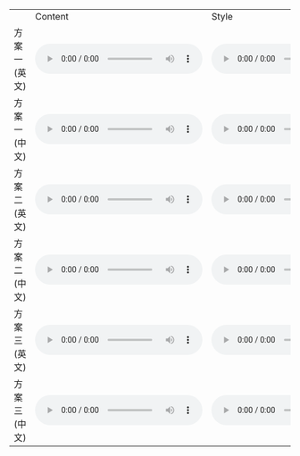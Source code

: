  <table>
  <tr>
    <td></td>
    <td>Content</td>
    <td>Style</td>
    <td>Female to Female</td>
    <td>Female to Male</td>
  </tr>
  
  <tr>
   <td>方案一(英文)</td>
    <td>
          <audio controls autoplay>
                <source src="https://github.com/w7852410/audio_sample/raw/gh-pages/audio/p225_005_mic1.wav" type="audio/mpeg">
          </audio></td>
    <td>
          <audio controls autoplay>
                <source src="https://github.com/w7852410/audio_sample/raw/gh-pages/audio/p226_006_mic1.wav" type="audio/mpeg">
          </audio></td>
    <td>
          <audio controls autoplay>
                <source src="https://github.com/w7852410/audio_sample/raw/gh-pages/audio/1/1_F2F_english.wav" type="audio/mpeg">
          </audio></td>
   <td>
          <audio controls autoplay>
                <source src="https://github.com/w7852410/audio_sample/raw/gh-pages/audio/1/1_F2M_english.wav" type="audio/mpeg">
          </audio></td>
  </tr>
 <tr>
   <td>方案一(中文)</td>
    <td>
          <audio controls autoplay>
                <source src="https://github.com/w7852410/audio_sample/raw/gh-pages/audio/ntust.wav" type="audio/mpeg">
          </audio></td>
    <td>
          <audio controls autoplay>
                <source src="https://github.com/w7852410/audio_sample/raw/gh-pages/audio/p226_006_mic1.wav" type="audio/mpeg">
          </audio></td>
    <td>
          <audio controls autoplay>
                <source src="https://github.com/w7852410/audio_sample/raw/gh-pages/audio/1/1_F2F_chinese.wav" type="audio/mpeg">
          </audio></td>
   <td>
          <audio controls autoplay>
                <source src="https://github.com/w7852410/audio_sample/raw/gh-pages/audio/1/1_F2M_chinese_english.wav" type="audio/mpeg">
          </audio></td>
  </tr>
 <tr>
   <td>方案二(英文)</td>
    <td>
          <audio controls autoplay>
                <source src="https://github.com/w7852410/audio_sample/raw/gh-pages/audio/p225_005_mic1.wav" type="audio/mpeg">
          </audio></td>
    <td>
          <audio controls autoplay>
                <source src="https://github.com/w7852410/audio_sample/raw/gh-pages/audio/p226_006_mic1.wav" type="audio/mpeg">
          </audio></td>
    <td>
          <audio controls autoplay>
                <source src="https://github.com/w7852410/audio_sample/raw/gh-pages/audio/2/2_F2F_english.wav" type="audio/mpeg">
          </audio></td>
   <td>
          <audio controls autoplay>
                <source src="https://github.com/w7852410/audio_sample/raw/gh-pages/audio/2/2_F2M_english.wav" type="audio/mpeg">
          </audio></td>
  </tr>
 <tr>
   <td>方案二(中文)</td>
    <td>
          <audio controls autoplay>
                <source src="https://github.com/w7852410/audio_sample/raw/gh-pages/audio/ntust.wav" type="audio/mpeg">
          </audio></td>
    <td>
          <audio controls autoplay>
                <source src="https://github.com/w7852410/audio_sample/raw/gh-pages/audio/p226_006_mic1.wav" type="audio/mpeg">
          </audio></td>
    <td>
          <audio controls autoplay>
                <source src="https://github.com/w7852410/audio_sample/raw/gh-pages/audio/2/2_F2F_chinese.wav" type="audio/mpeg">
          </audio></td>
   <td>
          <audio controls autoplay>
                <source src="https://github.com/w7852410/audio_sample/raw/gh-pages/audio/2/2_F2M_chinese_english.wav" type="audio/mpeg">
          </audio></td>
  </tr>
 <tr>
   <td>方案三(英文)</td>
    <td>
          <audio controls autoplay>
                <source src="https://github.com/w7852410/audio_sample/raw/gh-pages/audio/p225_005_mic1.wav" type="audio/mpeg">
          </audio></td>
    <td>
          <audio controls autoplay>
                <source src="https://github.com/w7852410/audio_sample/raw/gh-pages/audio/p226_006_mic1.wav" type="audio/mpeg">
          </audio></td>
    <td>
          <audio controls autoplay>
                <source src="https://github.com/w7852410/audio_sample/raw/gh-pages/audio/3/3_F2F_english.wav" type="audio/mpeg">
          </audio></td>
   <td>
          <audio controls autoplay>
                <source src="https://github.com/w7852410/audio_sample/raw/gh-pages/audio/3/3_F2M_english.wav" type="audio/mpeg">
          </audio></td>
  </tr>
 <tr>
   <td>方案三(中文)</td>
    <td>
          <audio controls autoplay>
                <source src="https://github.com/w7852410/audio_sample/raw/gh-pages/audio/ntust.wav" type="audio/mpeg">
          </audio></td>
    <td>
          <audio controls autoplay>
                <source src="https://github.com/w7852410/audio_sample/raw/gh-pages/audio/p226_006_mic1.wav" type="audio/mpeg">
          </audio></td>
    <td>
          <audio controls autoplay>
                <source src="https://github.com/w7852410/audio_sample/raw/gh-pages/audio/3/3_F2F_chinese.wav" type="audio/mpeg">
          </audio></td>
   <td>
          <audio controls autoplay>
                <source src="https://github.com/w7852410/audio_sample/raw/gh-pages/audio/3/3_F2M_chinese_english.wav" type="audio/mpeg">
          </audio></td>
  </tr>
  
</table>

